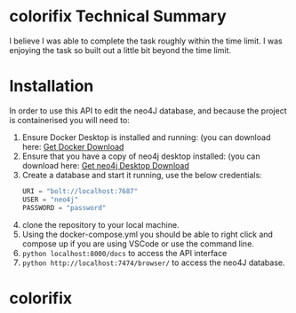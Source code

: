 # colorifix Technical Summary
I believe I was able to complete the task roughly within the time limit. I was enjoying the task so built out a little bit beyond the time limit.
# Installation
In order to use this API to edit the neo4J database, and because the project is containerised you will need to:
  1. Ensure Docker Desktop is installed and running: (you can download here: [Get Docker Download](https://www.docker.com/get-started/)
  2. Ensure that you have a copy of neo4j desktop installed: (you can download here: [Get neo4j Desktop Download](https://neo4j.com/cloud/platform/aura-graph-database/?ref=nav-get-started-cta)
  3. Create a database and start it running, use the below credentials:
        ```python
        URI = "bolt://localhost:7687"
        USER = "neo4j"
        PASSWORD = "password"
        ```
  4. clone the repository to your local machine.
  5. Using the docker-compose.yml you should be able to right click and compose up if you are using VSCode or use the command line.
  6. ```python localhost:8000/docs``` to access the API interface
  7. ```python http://localhost:7474/browser/``` to access the neo4J database.
# colorifix

